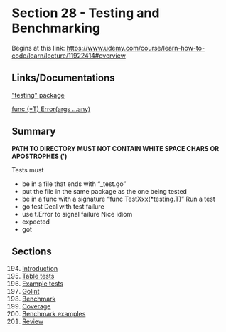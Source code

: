 # Section 28 - Testing and Benchmarking

Begins at this link: https://www.udemy.com/course/learn-how-to-code/learn/lecture/11922414#overview

## Links/Documentations

["testing" package](https://pkg.go.dev/testing)

[func (*T) Error(args ...any)](https://pkg.go.dev/testing#T.Error)

## Summary

**PATH TO DIRECTORY MUST NOT CONTAIN WHITE SPACE CHARS OR APOSTROPHES (')**

Tests must
- be in a file that ends with “_test.go”
- put the file in the same package as the one being tested
- be in a func with a signature “func TestXxx(*testing.T)”
Run a test
- go test
Deal with test failure
- use t.Error to signal failure
Nice idiom
- expected
- got


## Sections

194. [Introduction](https://github.com/ryanclove/LearningGoProgramming/tree/master/Testing_Lecture_and_Exercises/Section_28_Testing_and_Benchmarking/Sec_28.194)
195. [Table tests](https://github.com/ryanclove/LearningGoProgramming/tree/master/Testing_Lecture_and_Exercises/Section_28_Testing_and_Benchmarking/Sec_28.195)
196. [Example tests](https://github.com/ryanclove/LearningGoProgramming/tree/master/Testing_Lecture_and_Exercises/Section_28_Testing_and_Benchmarking/Sec_28.196)
197. [Golint](https://github.com/ryanclove/LearningGoProgramming/tree/master/Testing_Lecture_and_Exercises/Section_28_Testing_and_Benchmarking/Sec_28.197)
198. [Benchmark](https://github.com/ryanclove/LearningGoProgramming/tree/master/Testing_Lecture_and_Exercises/Section_28_Testing_and_Benchmarking/Sec_28.198)
199. [Coverage](https://github.com/ryanclove/LearningGoProgramming/tree/master/Testing_Lecture_and_Exercises/Section_28_Testing_and_Benchmarking/Sec_28.199)
200. [Benchmark examples](https://github.com/ryanclove/LearningGoProgramming/tree/master/Testing_Lecture_and_Exercises/Section_28_Testing_and_Benchmarking/Sec_28.200)
201. [Review](https://github.com/ryanclove/LearningGoProgramming/tree/master/Testing_Lecture_and_Exercises/Section_28_Testing_and_Benchmarking/Sec_28.201)
